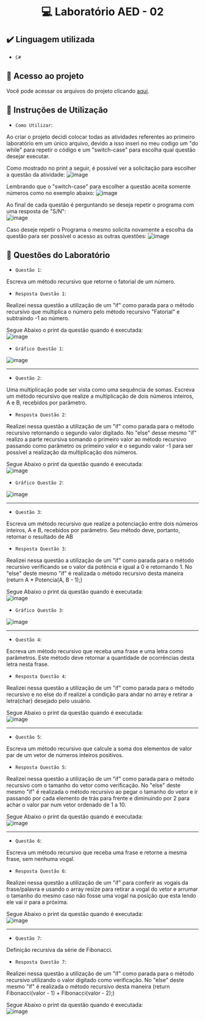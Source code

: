 <h1 align="center"> 💻 Laboratório AED - 02 </h1>

## ✔️ Linguagem utilizada
- ``C#``

## 📁 Acesso ao projeto
Você pode acessar os arquivos do projeto clicando [aqui](https://github.com/AED-PCO/lab-aed-pco-2022-2-PedroHCunhaV).

## 📝 Instruções de Utilização

- `Como Utilizar`:

Ao criar o projeto decidi colocar todas as atividades referentes ao primeiro laboratório em um único arquivo, devido a isso inseri no meu codigo um "do while" para repetir o código e um "switch-case" para escolha qual questão desejar executar.

Como mostrado no print a seguir, é possível ver a solicitação para escolher a questão da atividade:
![image](https://user-images.githubusercontent.com/101759330/187083004-bf41c046-36ed-473d-bb6d-6e2e356e4622.png)

Lembrando que o "switch-case" para escolher a questão aceita somente números como no exemplo abaixo:
![image](https://user-images.githubusercontent.com/101759330/187083059-d9a55c13-6daf-4a39-92f9-ceefc195396e.png)

Ao final de cada questão é perguntando se deseja repetir o programa com uma resposta de "S/N":<br>
![image](https://user-images.githubusercontent.com/101759330/187083140-d5ada98b-869f-48fd-b3b2-87fa281aaa90.png)

Caso deseje repetir o Programa o mesmo solicita novamente a escolha da questão para ser possível o acesso as outras questões:
![image](https://user-images.githubusercontent.com/101759330/187083207-2a0fb47f-e993-48a8-8a3f-8588666f61f5.png)


## 🔨 Questões do Laboratório

- `Questão 1`:

Escreva um método recursivo que retorne o fatorial de um número.

- `Resposta Questão 1`:

Realizei nessa questão a utilização de um "if" como parada para o método recursivo que multiplica o número pelo método recursivo "Fatorial" e subtraindo -1 ao número.

Segue Abaixo o print da questão quando é executada:<br>
![image](https://user-images.githubusercontent.com/101759330/187118093-4e7162d6-e0c5-4fe1-9d38-39d3a1198cbe.png)

- `Gráfico Questão 1`:

![image](https://user-images.githubusercontent.com/101759330/196986739-ec1b813a-92ea-418a-b7f3-7271b2f811f7.png)

----------------------------------------------------------------------------------------------------------------------------------------------------------------------

- `Questão 2`:

Uma multiplicação pode ser vista como uma sequência de somas. Escreva um método recursivo que realize a multiplicação de dois números inteiros, A e B, recebidos por 
parâmetro.

- `Resposta Questão 2`:

Realizei nessa questão a utilização de um "if" como parada para o método recursivo retornando o segundo valor digitado. No "else" desse mesmo "if" realizo a parte recursiva somando o primeiro valor ao método recursivo passando como parâmetro os primeiro valor e o segundo valor -1 para ser possível a realização da multiplicação dos números.

Segue Abaixo o print da questão quando é executada:<br>
![image](https://user-images.githubusercontent.com/101759330/187118351-fa16ff9f-5761-44b5-8a3f-53cca52fef9d.png)

- `Gráfico Questão 2`:

![image](https://user-images.githubusercontent.com/101759330/196989317-63c95a8b-1db1-4226-8597-5531d2f3f994.png)

----------------------------------------------------------------------------------------------------------------------------------------------------------------------

- `Questão 3`:

Escreva um método recursivo que realize a potenciação entre dois números inteiros, A e B, recebidos por parâmetro. Seu método deve, portanto, retornar o resultado 
de AB

- `Resposta Questão 3`:

Realizei nessa questão a utilização de um "if" como parada para o método recursivo verificando se o valor da potência e igual a 0 e retornando 1. No "else" deste mesmo "if" é realizada o método recursivo desta maneira (return A * Potencia(A, B - 1);)

Segue Abaixo o print da questão quando é executada:<br>
![image](https://user-images.githubusercontent.com/101759330/187118866-c594856b-5660-4fe3-a7e2-95c64c38dd1b.png)

- `Gráfico Questão 3`:

![image](https://user-images.githubusercontent.com/101759330/196990339-2084f056-180d-4e5e-9696-8e422cbe8e4d.png)

----------------------------------------------------------------------------------------------------------------------------------------------------------------------

- `Questão 4`:

Escreva um método recursivo que receba uma frase e uma letra como parâmetros. Este método deve retornar a quantidade de ocorrências desta letra nesta frase.

- `Resposta Questão 4`:

Realizei nessa questão a utilização de um "if" como parada para o método recursivo e no else do if realizei a condição para andar no array e retirar a letra(char) desejado pelo usuário.

Segue Abaixo o print da questão quando é executada:<br>
![image](https://user-images.githubusercontent.com/101759330/190523974-158f0600-d345-4e58-ab24-7fc157dc6e02.png)

----------------------------------------------------------------------------------------------------------------------------------------------------------------------

- `Questão 5`:

Escreva um método recursivo que calcule a soma dos elementos de valor par de um vetor de números inteiros positivos.

- `Resposta Questão 5`:

Realizei nessa questão a utilização de um "if" como parada para o método recursivo com o tamanho do vetor como verificação. No "else" deste mesmo "if" é realizada o método recursivo ao pegar o tamanho do vetor e ir passando por cada elemento de trás para frente e diminuindo por 2 para achar o valor par num vetor ordenado de 1 a 10.

Segue Abaixo o print da questão quando é executada:<br>
![image](https://user-images.githubusercontent.com/101759330/187119494-50bd0cac-06ce-4bc4-828b-1218fce20d08.png)

----------------------------------------------------------------------------------------------------------------------------------------------------------------------

- `Questão 6`:

Escreva um método recursivo que receba uma frase e retorne a mesma frase, sem nenhuma vogal.

- `Resposta Questão 6`:

Realizei nessa questão a utilização de um "if" para conferir as vogais da frase/palavra e usando o array resize para retirar a vogal do vetor e arrumar o tamanho do mesmo caso não fosse uma vogal na posição que esta lendo ele vai ir para a próxima.

Segue Abaixo o print da questão quando é executada:<br>
![image](https://user-images.githubusercontent.com/101759330/190523608-109b8987-cca8-4962-a498-8fa0b16744bc.png)


----------------------------------------------------------------------------------------------------------------------------------------------------------------------

- `Questão 7`:

Definição recursiva da série de Fibonacci.

- `Resposta Questão 7`:

Realizei nessa questão a utilização de um "if" como parada para o método recursivo utilizando o valor digitado como verificação. No "else" deste mesmo "if" é realizada o método recursivo desta maneira (return Fibonacci(valor - 1) + Fibonacci(valor - 2);)

Segue Abaixo o print da questão quando é executada:<br>
![image](https://user-images.githubusercontent.com/101759330/187119964-be47e3bf-07b4-4931-9c1a-2f90611f2029.png)



